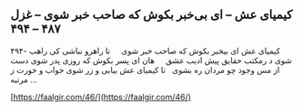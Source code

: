 ## کیمیای عش – ای بی‌خبر بکوش که صاحب خبر شوی – غزل ۴۸۷ – ۴۹۴


۴۹۴- کیمیای عش ای بیخبر بکوش که صاحب خبر شوی     تا راهرو نباشی کی راهب شوی د رمکتب حقایق پیش ادیب عشق     هان ای پسر بکوش که روزی پدر شوی دست از مس وجود چو مردان ره بشوی   تا کیمیای عش بیابی و زر شوی خواب و خورت ز مرتبه &#8230;

[https://faalgir.com/46/](https://faalgir.com/46/) 